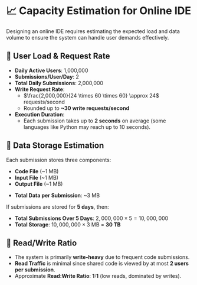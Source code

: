 # 📈 **Capacity Estimation for Online IDE**
Designing an online IDE requires estimating the expected load and data volume to ensure the system can handle user demands effectively.

## 👥 **User Load & Request Rate**
* **Daily Active Users**: 1,000,000
* **Submissions/User/Day**: 2
* **Total Daily Submissions**: 2,000,000
* **Write Request Rate**:
    * $\frac{2,000,000}{24 \times 60 \times 60} \approx 24$ requests/second
    * Rounded up to **\~30 write requests/second**
* **Execution Duration**:
    * Each submission takes up to **2 seconds** on average (some languages like Python may reach up to 10 seconds).

## 💾 **Data Storage Estimation**
Each submission stores three components:
- **Code File** (\~1 MB)
- **Input File** (\~1 MB)
- **Output File** (\~1 MB)

* **Total Data per Submission**: \~3 MB

If submissions are stored for **5 days**, then:
* **Total Submissions Over 5 Days**: $2,000,000 \times 5 = 10,000,000$
* **Total Storage**: $10,000,000 \times 3$ MB = **30 TB**

## 🔁 **Read/Write Ratio**
* The system is primarily **write-heavy** due to frequent code submissions.
* **Read Traffic** is minimal since shared code is viewed by at most **2 users per submission**.
* Approximate **Read\:Write Ratio**: **1:1** (low reads, dominated by writes).
